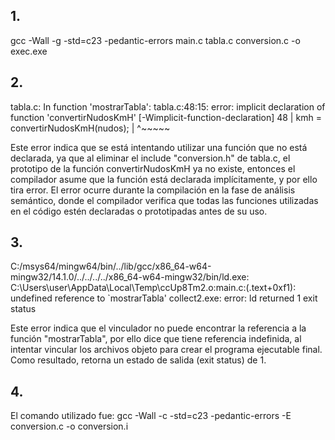 ## 1. 
 gcc -Wall -g -std=c23 -pedantic-errors main.c tabla.c conversion.c -o exec.exe

## 2.
tabla.c: In function 'mostrarTabla': 
 tabla.c:48:15: error: implicit declaration of function 'convertirNudosKmH' [-Wimplicit-function-declaration]
   48 |         kmh = convertirNudosKmH(nudos);
      |               ^~~~~~

Este error indica que se está intentando utilizar una función que no está declarada, ya que al eliminar el include "conversion.h" de tabla.c, el prototipo de la función convertirNudosKmH ya no existe, entonces el compilador asume que la función está declarada implícitamente, y por ello tira error.
El error ocurre durante la compilación en la fase de análisis semántico, donde el compilador verifica que todas las funciones utilizadas en el código estén declaradas o prototipadas antes de su uso.

## 3.
C:/msys64/mingw64/bin/../lib/gcc/x86_64-w64-mingw32/14.1.0/../../../../x86_64-w64-mingw32/bin/ld.exe: C:\Users\user\AppData\Local\Temp\ccUp8Tm2.o:main.c:(.text+0xf1): undefined reference to `mostrarTabla'
collect2.exe: error: ld returned 1 exit status

Este error indica que el vinculador no puede encontrar la referencia a la función "mostrarTabla", por ello dice que tiene referencia indefinida, al intentar vincular los archivos objeto para crear el programa ejecutable final. Como resultado, retorna un estado de salida (exit status) de 1.

## 4.
El comando utilizado fue:
 gcc -Wall -c -std=c23 -pedantic-errors -E conversion.c -o conversion.i